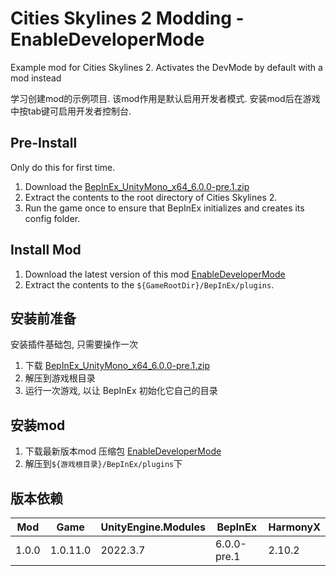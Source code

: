 # Cities Skylines 2 Modding - EnableDeveloperMode
Example mod for Cities Skylines 2. Activates the DevMode by default with a mod instead

学习创建mod的示例项目. 该mod作用是默认启用开发者模式. 安装mod后在游戏中按tab键可启用开发者控制台.

## Pre-Install
Only do this for first time.
1. Download the [BepInEx_UnityMono_x64_6.0.0-pre.1.zip
](https://github.com/BepInEx/BepInEx/releases/tag/v6.0.0-pre.1)
2. Extract the contents to the root directory of Cities Skylines 2.
3. Run the game once to ensure that BepInEx initializes and creates its config folder.

## Install Mod
1. Download the latest version of this mod [EnableDeveloperMode](https://github.com/pangliang/Cities2-Mod-EnableDeveloperMode/releases)
2. Extract the contents to the `${GameRootDir}/BepInEx/plugins`.

## 安装前准备
安装插件基础包, 只需要操作一次
1. 下载 [BepInEx_UnityMono_x64_6.0.0-pre.1.zip](https://github.com/BepInEx/BepInEx/releases/tag/v6.0.0-pre.1)
2. 解压到游戏根目录
3. 运行一次游戏, 以让 BepInEx 初始化它自己的目录

## 安装mod
1. 下载最新版本mod 压缩包 [EnableDeveloperMode](https://github.com/pangliang/Cities2-Mod-EnableDeveloperMode/releases)
2. 解压到`${游戏根目录}/BepInEx/plugins`下

## 版本依赖
| Mod      | Game       | UnityEngine.Modules   | BepInEx       | HarmonyX  |
| -------- | -------    | -------               | -------       | -------   |
| 1.0.0    | 1.0.11.0   | 2022.3.7              | 6.0.0-pre.1   | 2.10.2    |
